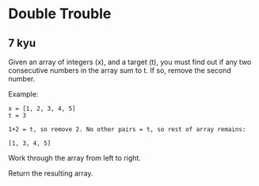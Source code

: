# Double Trouble
## 7 kyu

Given an array of integers (x), and a target (t), you must find out if any two consecutive numbers in the array sum to t. If so, remove the second number.

Example:
```
x = [1, 2, 3, 4, 5]
t = 3

1+2 = t, so remove 2. No other pairs = t, so rest of array remains:

[1, 3, 4, 5]
```
Work through the array from left to right.

Return the resulting array.